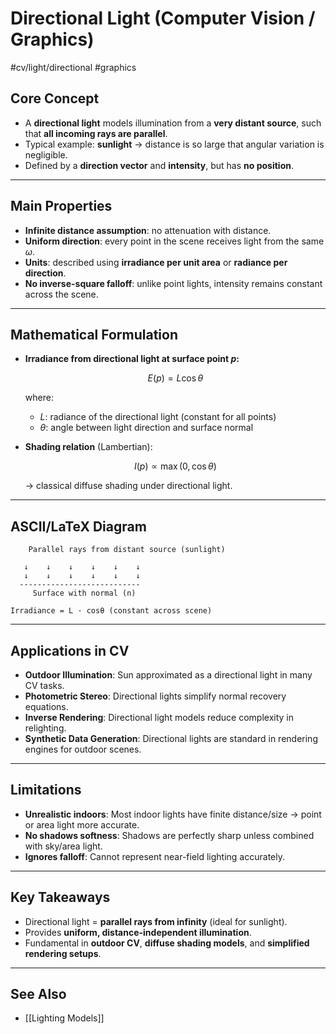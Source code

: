 # Directional Light (Computer Vision / Graphics)
 #cv/light/directional #graphics

## Core Concept
- A **directional light** models illumination from a **very distant source**, such that **all incoming rays are parallel**.  
- Typical example: **sunlight** → distance is so large that angular variation is negligible.  
- Defined by a **direction vector** and **intensity**, but has **no position**.  

---

## Main Properties
- **Infinite distance assumption**: no attenuation with distance.  
- **Uniform direction**: every point in the scene receives light from the same $\omega$.  
- **Units**: described using **irradiance per unit area** or **radiance per direction**.  
- **No inverse-square falloff**: unlike point lights, intensity remains constant across the scene.  

---

## Mathematical Formulation
- **Irradiance from directional light at surface point $p$:**

  $$
  E(p) = L \cos\theta
  $$

  where:  
  - $L$: radiance of the directional light (constant for all points)  
  - $\theta$: angle between light direction and surface normal  

- **Shading relation** (Lambertian):  

  $$
  I(p) \propto \max(0, \cos\theta)
  $$

  → classical diffuse shading under directional light.  

---

## ASCII/LaTeX Diagram

```
    Parallel rays from distant source (sunlight)

   ↓    ↓    ↓    ↓    ↓    ↓
   ↓    ↓    ↓    ↓    ↓    ↓
  ---------------------------
     Surface with normal (n)

Irradiance = L · cosθ (constant across scene)
```

---

## Applications in CV
- **Outdoor Illumination**: Sun approximated as a directional light in many CV tasks.  
- **Photometric Stereo**: Directional lights simplify normal recovery equations.  
- **Inverse Rendering**: Directional light models reduce complexity in relighting.  
- **Synthetic Data Generation**: Directional lights are standard in rendering engines for outdoor scenes.  

---

## Limitations
- **Unrealistic indoors**: Most indoor lights have finite distance/size → point or area light more accurate.  
- **No shadows softness**: Shadows are perfectly sharp unless combined with sky/area light.  
- **Ignores falloff**: Cannot represent near-field lighting accurately.  

---

## Key Takeaways
- Directional light = **parallel rays from infinity** (ideal for sunlight).  
- Provides **uniform, distance-independent illumination**.  
- Fundamental in **outdoor CV**, **diffuse shading models**, and **simplified rendering setups**.  

---
## See Also
- [[Lighting Models]]